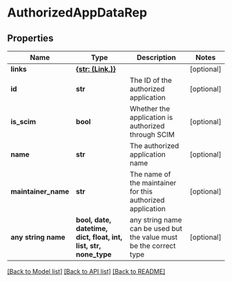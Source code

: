 # AuthorizedAppDataRep


## Properties
Name | Type | Description | Notes
------------ | ------------- | ------------- | -------------
**links** | [**{str: (Link,)}**](Link.md) |  | [optional] 
**id** | **str** | The ID of the authorized application | [optional] 
**is_scim** | **bool** | Whether the application is authorized through SCIM | [optional] 
**name** | **str** | The authorized application name | [optional] 
**maintainer_name** | **str** | The name of the maintainer for this authorized application | [optional] 
**any string name** | **bool, date, datetime, dict, float, int, list, str, none_type** | any string name can be used but the value must be the correct type | [optional]

[[Back to Model list]](../README.md#documentation-for-models) [[Back to API list]](../README.md#documentation-for-api-endpoints) [[Back to README]](../README.md)


